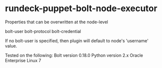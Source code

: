 ﻿# rundeck-puppet-bolt-node-executor

Properties that can be overwritten at the node-level

bolt-user
bolt-protocol
bolt-credential

If no bolt-user is specified, then plugin will default to node's 'username' value.

Tested on the following:
Bolt version 0.18.0
Python version 2.x
Oracle Enterprise Linux 7
